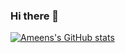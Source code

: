 ### Hi there 👋

[![Ameens's GitHub stats](https://github-readme-stats.vercel.app/api?username=ameenali&theme=dark&show_icons=true&hide=prs,issues&count_private=true)](https://github.com/anuraghazra/github-readme-stats)

<!--
**AmeenAli/AmeenAli** is a ✨ _special_ ✨ repository because its `README.md` (this file) appears on your GitHub profile.

Here are some ideas to get you started:

- 🔭 I’m currently working on ...
- 🌱 I’m currently learning ...
- 👯 I’m looking to collaborate on ...
- 🤔 I’m looking for help with ...
- 💬 Ask me about ...
- 📫 How to reach me: ...
- 😄 Pronouns: ...
- ⚡ Fun fact: ...
-->
